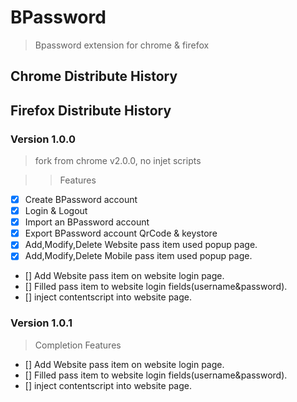 # BPassword

> Bpassword extension for chrome &amp; firefox

## Chrome Distribute History

## Firefox Distribute History

### Version 1.0.0

> fork from chrome v2.0.0, no injet scripts

> > Features

- [x] Create BPassword account
- [x] Login & Logout
- [x] Import an BPassword account
- [x] Export BPassword account QrCode & keystore
- [x] Add,Modify,Delete Website pass item used popup page.
- [x] Add,Modify,Delete Mobile pass item used popup page.
- [] Add Website pass item on website login page.
- [] Filled pass item to website login fields(username&password).
- [] inject contentscript into website page.

### Version 1.0.1

> Completion Features

- [] Add Website pass item on website login page.
- [] Filled pass item to website login fields(username&password).
- [] inject contentscript into website page.
